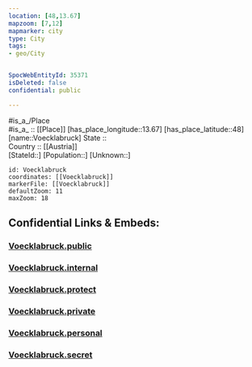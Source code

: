 ```yaml
---
location: [48,13.67] 
mapzoom: [7,12] 
mapmarker: city 
type: City
tags:
- geo/City


SpocWebEntityId: 35371
isDeleted: false
confidential: public

---
```

#is_a_/Place  
#is_a_ :: [[Place]] 
[has_place_longitude::13.67] 
[has_place_latitude::48] 
[name::Voecklabruck] 
State ::  
Country :: [[Austria]]  
[StateId::] 
[Population::] 
[Unknown::] 


```leaflet
id: Voecklabruck
coordinates: [[Voecklabruck]] 
markerFile: [[Voecklabruck]] 
defaultZoom: 11 
maxZoom: 18
```


## Confidential Links & Embeds: 

### [Voecklabruck.public](/_public/\Earth\Continent\Europe\Europe~Central\Austria\Austrias_States\Oberösterreich\CityVoecklabruck.public.md) 

### [Voecklabruck.internal](/_internal/\Earth\Continent\Europe\Europe~Central\Austria\Austrias_States\Oberösterreich\CityVoecklabruck.internal.md) 

### [Voecklabruck.protect](/_protect/\Earth\Continent\Europe\Europe~Central\Austria\Austrias_States\Oberösterreich\CityVoecklabruck.protect.md) 

### [Voecklabruck.private](/_private/\Earth\Continent\Europe\Europe~Central\Austria\Austrias_States\Oberösterreich\CityVoecklabruck.private.md) 

### [Voecklabruck.personal](/_personal/\Earth\Continent\Europe\Europe~Central\Austria\Austrias_States\Oberösterreich\CityVoecklabruck.personal.md) 

### [Voecklabruck.secret](/_secret/\Earth\Continent\Europe\Europe~Central\Austria\Austrias_States\Oberösterreich\CityVoecklabruck.secret.md)

